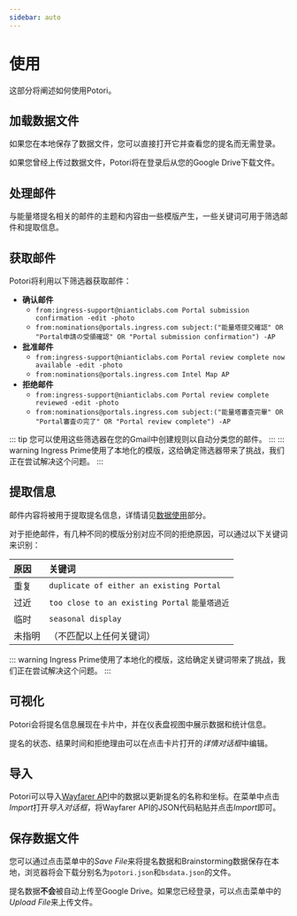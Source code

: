 ```yaml
---
sidebar: auto
---
```


# 使用
这部分将阐述如何使用Potori。

## 加载数据文件
如果您在本地保存了数据文件，您可以直接打开它并查看您的提名而无需登录。

如果您曾经上传过数据文件，Potori将在登录后从您的Google Drive下载文件。

## 处理邮件
与能量塔提名相关的邮件的主题和内容由一些模版产生，一些关键词可用于筛选邮件和提取信息。

## 获取邮件
Potori将利用以下筛选器获取邮件：

- **确认邮件**
  - `from:ingress-support@nianticlabs.com Portal submission confirmation -edit -photo`
  - `from:nominations@portals.ingress.com subject:("能量塔提交確認" OR "Portal申請の受領確認" OR "Portal submission confirmation") -AP`
- **批准邮件**
  - `from:ingress-support@nianticlabs.com Portal review complete now available -edit -photo`
  - `from:nominations@portals.ingress.com Intel Map AP`
- **拒绝邮件**
  - `from:ingress-support@nianticlabs.com Portal review complete reviewed -edit -photo`
  - `from:nominations@portals.ingress.com subject:("能量塔審查完畢" OR "Portal審査の完了" OR "Portal review complete") -AP`

::: tip
您可以使用这些筛选器在您的Gmail中创建规则以自动分类您的邮件。
:::
::: warning
Ingress Prime使用了本地化的模版，这给确定筛选器带来了挑战，我们正在尝试解决这个问题。
:::

## 提取信息
邮件内容将被用于提取提名信息，详情请见[数据使用](../privacy/#数据使用)部分。

对于拒绝邮件，有几种不同的模版分别对应不同的拒绝原因，可以通过以下关键词来识别：

| 原因 | 关键词
| :--- | :---
| 重复 | `duplicate of either an existing Portal`
| 过近 | `too close to an existing Portal` `能量塔過近`
| 临时 | `seasonal display`
| 未指明 | （不匹配以上任何关键词）

::: warning
Ingress Prime使用了本地化的模版，这给确定关键词带来了挑战，我们正在尝试解决这个问题。
:::

## 可视化
Potori会将提名信息展现在卡片中，并在仪表盘视图中展示数据和统计信息。

提名的状态、结果时间和拒绝理由可以在点击卡片打开的*详情对话框*中编辑。

## 导入
Potori可以导入[Wayfarer API](https://wayfarer.nianticlabs.com/api/v1/vault/manage "Wayfarer API")中的数据以更新提名的名称和坐标。在菜单中点击*Import*打开*导入对话框*，将Wayfarer API的JSON代码粘贴并点击*Import*即可。

## 保存数据文件
您可以通过点击菜单中的*Save File*来将提名数据和Brainstorming数据保存在本地，浏览器将会下载分别名为`potori.json`和`bsdata.json`的文件。

提名数据**不会**被自动上传至Google Drive。如果您已经登录，可以点击菜单中的*Upload File*来上传文件。